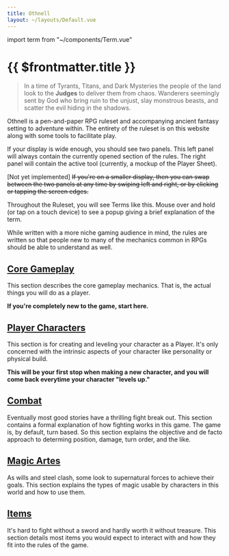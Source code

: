 ```yaml
---
title: Othnell
layout: ~/layouts/Default.vue
---
```


import term from "~/components/Term.vue"

# {{ $frontmatter.title }}

> In a time of Tyrants, Titans, and Dark Mysteries the people of the land look
> to the **Judges** to deliver them from chaos. Wanderers seemingly sent by God
> who bring ruin to the unjust, slay monstrous beasts, and scatter the evil
> hiding in the shadows.

Othnell is a pen-and-paper RPG ruleset and accompanying ancient fantasy setting
to adventure within. The entirety of the ruleset is on this website along with
some tools to facilitate play.

If your display is wide enough, you should see two panels. This left panel will
always contain the currently opened section of the rules. The right panel will
contain the active tool (currently, a mockup of the Player Sheet).

\[Not yet implemented\] ~~If you're on a smaller display, then you can swap
between the two panels at any time by swiping left and right, or by clicking or
tapping the screen edges.~~

Throughout the Ruleset, you will see <term target="demo-term">Terms like
this</term>. Mouse over and hold (or tap on a touch device) to see a popup
giving a brief explanation of the term.

While written with a more niche gaming audience in mind, the rules are written
so that people new to many of the mechanics common in RPGs should be able to
understand as well.

## [Core Gameplay](core)

This section describes the core gameplay mechanics. That is, the actual things
you will do as a player.

**If you're completely new to the game, start here.**

## [Player Characters](characters)

This section is for creating and leveling your character as a Player. It's only
concerned with the intrinsic aspects of your character like personality or
physical build.

**This will be your first stop when making a new character, and you will come
back everytime your character "levels up."**

## [Combat](combat)

Eventually most good stories have a thrilling fight break out. This section
contains a formal explanation of how fighting works in this game. The game is,
by default, turn based. So this section explains the objective and de facto
approach to determing position, damage, turn order, and the like.

## [Magic Artes](magic)

As wills and steel clash, some look to supernatural forces to achieve their
goals. This section explains the types of magic usable by characters in this
world and how to use them.

## [Items](items)

It's hard to fight without a sword and hardly worth it without treasure. This
section details most items you would expect to interact with and how they fit
into the rules of the game.
